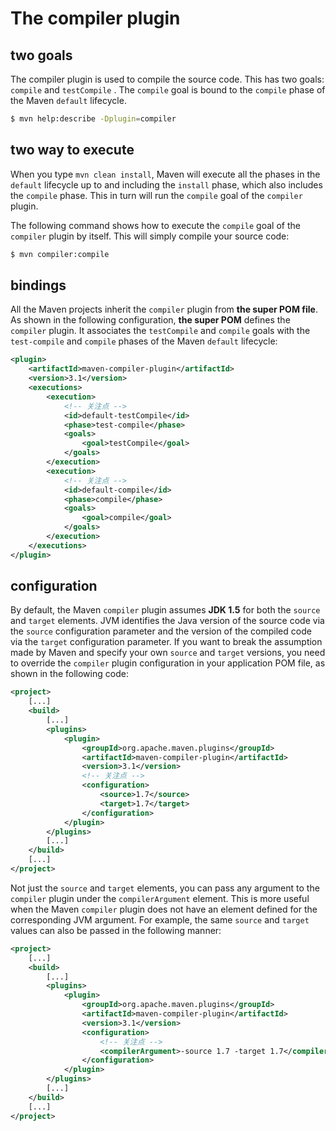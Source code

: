 # The compiler plugin

## two goals

The compiler plugin is used to compile the source code. This has two goals: `compile` and `testCompile` . The `compile` goal is bound to the `compile` phase of the Maven `default` lifecycle.

```bash
$ mvn help:describe -Dplugin=compiler
```

## two way to execute

When you type `mvn clean install`, Maven will execute all the phases in the `default` lifecycle up to and including the `install` phase, which also includes the `compile` phase. This in turn will run the `compile` goal of the `compiler` plugin.

The following command shows how to execute the `compile` goal of the `compiler` plugin by itself. This will simply compile your source code:

```bash
$ mvn compiler:compile
```

## bindings

All the Maven projects inherit the `compiler` plugin from **the super POM file**. As shown in the following configuration, **the super POM** defines the `compiler` plugin. It associates the `testCompile` and `compile` goals with the `test-compile` and `compile` phases of the Maven `default` lifecycle:

```xml
<plugin>
    <artifactId>maven-compiler-plugin</artifactId>
    <version>3.1</version>
    <executions>
        <execution>
            <!-- 关注点 -->
            <id>default-testCompile</id>
            <phase>test-compile</phase>
            <goals>
                <goal>testCompile</goal>
            </goals>
        </execution>
        <execution>
            <!-- 关注点 -->
            <id>default-compile</id>
            <phase>compile</phase>
            <goals>
                <goal>compile</goal>
            </goals>
        </execution>
    </executions>
</plugin>
```

## configuration

By default, the Maven `compiler` plugin assumes **JDK 1.5** for both the `source` and `target` elements. JVM identifies the Java version of the source code via the `source`
configuration parameter and the version of the compiled code via the `target` configuration parameter. If you want to break the assumption made by Maven and specify your own `source` and `target` versions, you need to override the `compiler` plugin configuration in your application POM file, as shown in the following code:

```xml
<project>
    [...]
    <build>
        [...]
        <plugins>
            <plugin>
                <groupId>org.apache.maven.plugins</groupId>
                <artifactId>maven-compiler-plugin</artifactId>
                <version>3.1</version>
                <!-- 关注点 -->
                <configuration>
                    <source>1.7</source>
                    <target>1.7</target>
                </configuration>
            </plugin>
        </plugins>
        [...]
    </build>
    [...]
</project>
```

Not just the `source` and `target` elements, you can pass any argument to the `compiler` plugin under the `compilerArgument` element. This is more useful when the Maven `compiler` plugin does not have an element defined for the corresponding JVM argument. For example, the same `source` and `target` values can also be passed
in the following manner:

```xml
<project>
    [...]
    <build>
        [...]
        <plugins>
            <plugin>
                <groupId>org.apache.maven.plugins</groupId>
                <artifactId>maven-compiler-plugin</artifactId>
                <version>3.1</version>
                <configuration>
                    <!-- 关注点 -->
                    <compilerArgument>-source 1.7 -target 1.7</compilerArgument>
                </configuration>
            </plugin>
        </plugins>
        [...]
    </build>
    [...]
</project>
```










